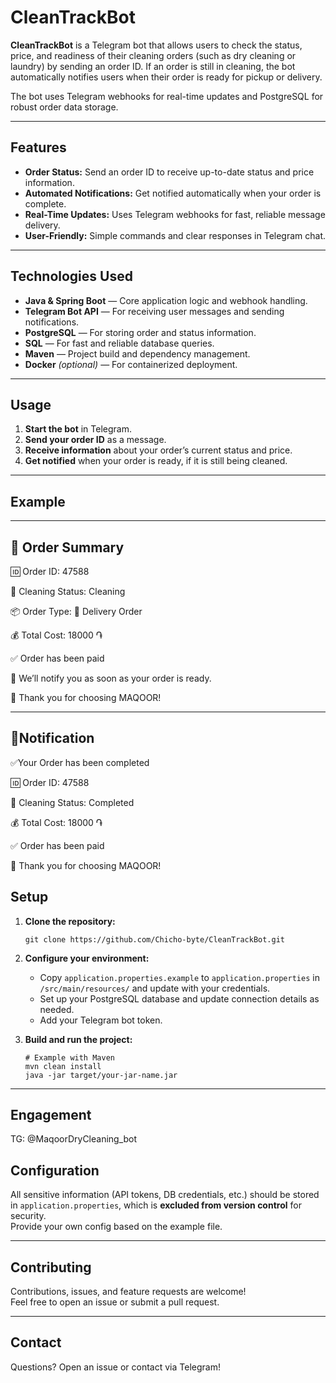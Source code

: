 # CleanTrackBot

**CleanTrackBot** is a Telegram bot that allows users to check the status, price, and readiness of their cleaning orders (such as dry cleaning or laundry) by sending an order ID. If an order is still in cleaning, the bot automatically notifies users when their order is ready for pickup or delivery.

The bot uses Telegram webhooks for real-time updates and PostgreSQL for robust order data storage.

---

## Features

- **Order Status:** Send an order ID to receive up-to-date status and price information.
- **Automated Notifications:** Get notified automatically when your order is complete.
- **Real-Time Updates:** Uses Telegram webhooks for fast, reliable message delivery.
- **User-Friendly:** Simple commands and clear responses in Telegram chat.

---

## Technologies Used

- **Java & Spring Boot** — Core application logic and webhook handling.
- **Telegram Bot API** — For receiving user messages and sending notifications.
- **PostgreSQL** — For storing order and status information.
- **SQL** — For fast and reliable database queries.
- **Maven** — Project build and dependency management.
- **Docker** *(optional)* — For containerized deployment.

---

## Usage

1. **Start the bot** in Telegram.
2. **Send your order ID** as a message.
3. **Receive information** about your order’s current status and price.
4. **Get notified** when your order is ready, if it is still being cleaned.

---

## Example


---
🧾 Order Summary
---

🆔 Order ID: 47588

🧼 Cleaning Status: Cleaning

📦 Order Type: 🚚 Delivery Order

💰 Total Cost: 18000 ֏

✅ Order has been paid


🔔 We’ll notify you as soon as your order is ready.

🙏 Thank you for choosing MAQOOR!

---
🔔Notification
---
✅Your Order has been completed


🆔 Order ID: 47588

🧼 Cleaning Status: Completed

💰 Total Cost: 18000 ֏

✅ Order has been paid


🙏 Thank you for choosing MAQOOR!


## Setup

1. **Clone the repository:**
    ```
    git clone https://github.com/Chicho-byte/CleanTrackBot.git
    ```
2. **Configure your environment:**
    - Copy `application.properties.example` to `application.properties` in `/src/main/resources/` and update with your credentials.
    - Set up your PostgreSQL database and update connection details as needed.
    - Add your Telegram bot token.

3. **Build and run the project:**
    ```
    # Example with Maven
    mvn clean install
    java -jar target/your-jar-name.jar
    ```

---

## Engagement

TG: @MaqoorDryCleaning_bot

## Configuration

All sensitive information (API tokens, DB credentials, etc.) should be stored in `application.properties`, which is **excluded from version control** for security.  
Provide your own config based on the example file.

---

## Contributing

Contributions, issues, and feature requests are welcome!  
Feel free to open an issue or submit a pull request.

---



## Contact
Questions? Open an issue or contact via Telegram!



